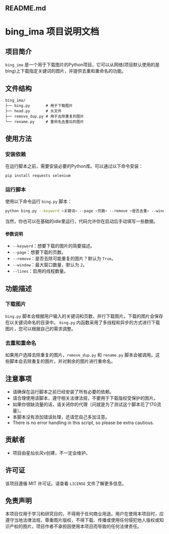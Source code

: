 ## README.md

# bing_ima 项目说明文档

## 项目简介

`bing_ima` 是一个用于下载图片的Python项目，它可以从网络(项目默认使用的是bing)上下载指定关键词的图片，并提供去重和重命名的功能。

## 文件结构

```
bing_ima/
├── bing.py       # 用于下载图片
├── head.py       # 头文件
├── remove_dup.py # 用于去除重复的图片
└── rename.py     # 重命名去重后的图片
```

## 使用方法

### 安装依赖

在运行脚本之前，需要安装必要的Python库。可以通过以下命令安装：

```bash
pip install requests selenium
```

### 运行脚本

使用以下命令运行 `bing.py` 脚本：

```bash
python bing.py --keyword <关键词> --page <页数> --remove <是否去重> --window <窗口数量> --verbose
```

当然，你也可以在基础的idle里运行，代码允许你在启动后手动填写一些数据。

#### 参数说明

- `--keyword`：想要下载的图片的简要描述。
- `--page`：想要下载的页数。
- `--remove`：是否去除可能重复的图片？默认为 `True`。
- `--window`：最大窗口数量，默认为 `2`。
- `--lines`：启用的线程数量。

## 功能描述

### 下载图片

`bing.py` 脚本会根据用户输入的关键词和页数，并行下载图片。下载的图片会保存在以关键词命名的目录中。
`bing.py` 内函数采用了多线程和异步的方式进行下载图片，您可以根据自己的需求调整。

### 去重和重命名

如果用户选择去除重复的图片，`remove_dup.py` 和 `rename.py` 脚本会被调用。这些脚本会去除重复的图片，并对剩余的图片进行重命名。

## 注意事项

- 请确保在运行脚本之前已经安装了所有必要的依赖。
- 请合理使用该脚本，遵守相关法律法规，不要用于下载版权受保护的图片。
- 如果你很缺流量的话，请关闭你的代理（问就是为了测试这个脚本花了17G流量）。
- 本脚本没有添加错误处理，还请您自己多加注意。
- There is no error handling in this script, so please be extra cautious.

## 贡献者

- 项目由星灿长风v创建，不一定会维护。

## 许可证

该项目遵循 MIT 许可证。请查看 `LICENSE` 文件了解更多信息。

## 免责声明

本项目仅用于学习和研究目的，不得用于任何商业用途。用户在使用本项目时，应遵守当地法律法规，尊重图片版权，不得下载、传播或使用任何侵犯他人版权或知识产权的图片。项目作者不承担因使用本项目而导致的任何法律责任。
